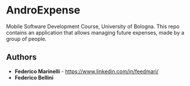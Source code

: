 # AndroExpense
Mobile Software Development Course, University of Bologna. This repo contains an application that allows managing future expenses, made by a group of people.


## Authors

* **Federico Marinelli** - https://www.linkedin.com/in/feedmari/
* **Federico Bellini** 
